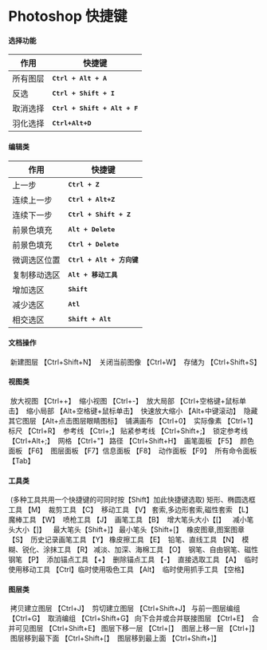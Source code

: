 Photoshop 快捷键
===

#### 选择功能

| 作用     | 快捷键                                |
| -------- | ------------------------------------- |
| 所有图层 | **<kbd>Ctrl + Alt + A</kbd>**         |
| 反选     | **<kbd>Ctrl + Shift + I</kbd>**       |
| 取消选择 | **<kbd>Ctrl + Shift + Alt + F</kbd>** |
| 羽化选择 | **<kbd>Ctrl+Alt+D</kbd>**             |

#### 编辑类

| 作用     | 快捷键                                |
| -------- | ------------------------------------- |
| 上一步   |	**<kbd>Ctrl + Z</kbd>**|
| 连续上一步 |**<kbd>Ctrl + Alt+Z</kbd>**|
| 连续下一步 |**<kbd>Ctrl + Shift + Z</kbd>**|
| 前景色填充 |**<kbd>Alt + Delete</kbd>**|
| 前景色填充 |**<kbd>Ctrl + Delete</kbd>**|
| 微调选区位置| <kbd>**Ctrl + Alt + 方向键**</kbd>|
| 复制移动选区| **<kbd>Alt + 移动工具</kbd>**|
| 增加选区  |**<kbd>Shift </kbd>**|
| 减少选区  |**<kbd>Atl</kbd>**|
| 相交选区  |**<kbd>Shift + Alt</kbd>**|

#### 文档操作

​      新建图层     【Ctrl+Shift+N】
​      关闭当前图像  【Ctrl+W】
​      存储为         【Ctrl+Shift+S】

#### 视图类

​      放大视图     【Ctrl++】
​      缩小视图     【Ctrl+-】
​      放大局部     【Ctrl+空格键+鼠标单击】
​      缩小局部     【Alt+空格键+鼠标单击】
​      快速放大缩小  【Alt+中键滚动】
​      隐藏其它图层 【Alt+点击图层眼睛图标】
​      铺满画布     【Ctrl+0】
​      实际像素     【Ctrl+1】
​      标尺	       【Ctrl+R】
​      参考线       【Ctrl+;】
​      贴紧参考线  【Ctrl+Shift+;】
​      锁定参考线  【Ctrl+Alt+;】
​      网格	       【Ctrl+"】
​      路径         【Ctrl+Shift+H】
​      画笔面板      【F5】
​      颜色面板      【F6】
​      图层面板      【F7】
​      信息面板      【F8】
​      动作面板      【F9】
​      所有命令面板 【Tab】

#### 工具类

​      (多种工具共用一个快捷键的可同时按【Shift】加此快捷键选取)
​      矩形、椭圆选框工具 【M】
​      裁剪工具 【C】
​      移动工具 【V】
​      套索,多边形套索,磁性套索 【L】
​      魔棒工具 【W】
​      喷枪工具 【J】
​      画笔工具 【B】
​      增大笔头大小【[】 
​      减小笔头大小【]】 
​      最大笔头【Shift+]】
​      最小笔头【Shift+[】
​      橡皮图章,图案图章 【S】
​      历史记录画笔工具 【Y】
​      橡皮擦工具 【E】
​      铅笔、直线工具 【N】
​      模糊、锐化、涂抹工具 【R】
​      减淡、加深、海棉工具 【O】
​      钢笔、自由钢笔、磁性钢笔 【P】
​      添加锚点工具 【+】
​      删除锚点工具 【-】
​      直接选取工具 【A】
​      临时使用移动工具 【Ctrl】
​      临时使用吸色工具 【Alt】
​      临时使用抓手工具 【空格】

#### 图层类

​      拷贝建立图层 【Ctrl+J】
​      剪切建立图层 【Ctrl+Shift+J】
​      与前一图层编组 【Ctrl+G】
​      取消编组 【Ctrl+Shift+G】
​      向下合并或合并联接图层 【Ctrl+E】
​      合并可见图层 【Ctrl+Shift+E】
​      图层下移一层 【Ctrl+[】
​      图层上移一层 【Ctrl+]】
​      图层移到最下面 【Ctrl+Shift+[】
​      图层移到最上面 【Ctrl+Shift+]】